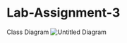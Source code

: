 # Lab-Assignment-3
Class Diagram 
![Untitled Diagram](https://user-images.githubusercontent.com/113946217/199382595-c9a918b3-7f71-4dca-87f8-05d608c095f9.jpg)

